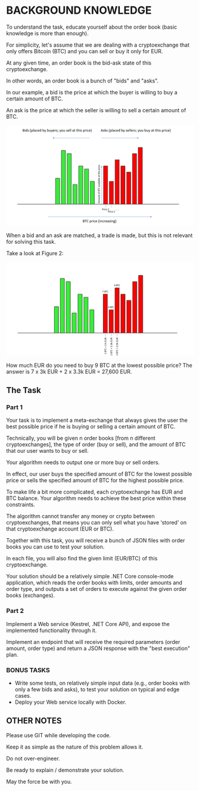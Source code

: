 # BACKGROUND KNOWLEDGE

To understand the task, educate yourself about the order book (basic knowledge is more than enough).

For simplicity, let's assume that we are dealing with a cryptoexchange that only offers Bitcoin (BTC) and you can sell or buy it only for EUR.

At any given time, an order book is the bid-ask state of this cryptoexchange.

In other words, an order book is a bunch of "bids" and "asks".

In our example, a bid is the price at which the buyer is willing to buy a certain amount of BTC.

An ask is the price at which the seller is willing to sell a certain amount of BTC.

![Figure 1](figure1.png)

When a bid and an ask are matched, a trade is made, but this is not relevant for solving this task.

Take a look at Figure 2:

![Figure 2](figure2.png)

How much EUR do you need to buy 9 BTC at the lowest possible price? The answer is 7 x 3k EUR + 2 x 3.3k EUR = 27,600 EUR.

## The Task

### Part 1

Your task is to implement a meta-exchange that always gives the user the best possible price if he is buying or selling a certain amount of BTC.

Technically, you will be given n order books [from n different cryptoexchanges], the type of order (buy or sell), and the amount of BTC that our user wants to buy or sell.

Your algorithm needs to output one or more buy or sell orders.

In effect, our user buys the specified amount of BTC for the lowest possible price or sells the specified amount of BTC for the highest possible price.

To make life a bit more complicated, each cryptoexchange has EUR and BTC balance.
Your algorithm needs to achieve the best price within these constraints.

The algorithm cannot transfer any money or crypto between cryptoexchanges, that means you can only sell what you have ‘stored’ on that cryptoexchange account (EUR or BTC).

Together with this task, you will receive a bunch of JSON files with order books you can use to test your solution.

In each file, you will also find the given limit (EUR/BTC) of this cryptoexchange.

Your solution should be a relatively simple .NET Core console-mode application, which reads the order books with limits, order amounts and order type, and outputs a set of orders to execute against the given order books (exchanges).

### Part 2

Implement a Web service (Kestrel, .NET Core API), and expose the implemented functionality through it.

Implement an endpoint that will receive the required parameters (order amount, order type) and return a JSON response with the "best execution" plan.

### BONUS TASKS

- Write some tests, on relatively simple input data (e.g., order books with only a few bids and asks), to test your solution on typical and edge cases.
- Deploy your Web service locally with Docker.

## OTHER NOTES

Please use GIT while developing the code.

Keep it as simple as the nature of this problem allows it.

Do not over-engineer.

Be ready to explain / demonstrate your solution.

May the force be with you.
